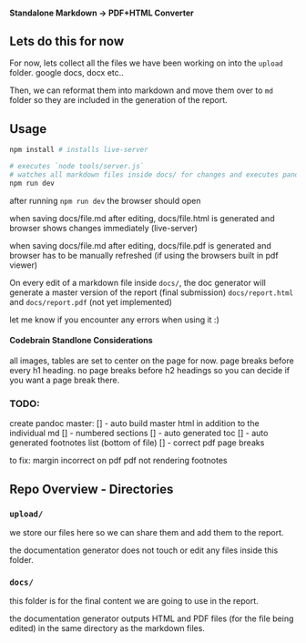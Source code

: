 #### Standalone Markdown -> PDF+HTML Converter

## Lets do this for now

For now, lets collect all the files we have been working on into the `upload` folder. google docs, docx etc..

Then, we can reformat them into markdown and move them over to `md` folder so they are included in the generation of the report.

## Usage

```bash
npm install # installs live-server

# executes `node tools/server.js`
# watches all markdown files inside docs/ for changes and executes pandoc if changed
npm run dev
```

after running `npm run dev` the browser should open

when saving docs/file.md after editing, docs/file.html is generated and browser shows changes immediately (live-server)

when saving docs/file.md after editing, docs/file.pdf is generated and browser has to be manually refreshed (if using the browsers built in pdf viewer)

On every edit of a markdown file inside `docs/`, the doc generator will generate a master version of the report (final submission) `docs/report.html` and `docs/report.pdf` (not yet implemented)

let me know if you encounter any errors when using it :)

#### Codebrain Standlone Considerations

all images, tables are set to center on the page for now.
page breaks before every h1 heading.
no page breaks before h2 headings so you can decide if you want a page break there.

### TODO:

create pandoc master:
[] - auto build master html in addition to the individual md
[] - numbered sections
[] - auto generated toc
[] - auto generated footnotes list (bottom of file)
[] - correct pdf page breaks

to fix:
margin incorrect on pdf
pdf not rendering footnotes

## Repo Overview - Directories

### `upload/`

we store our files here so we can share them and add them to the report.

the documentation generator does not touch or edit any files inside this folder.

### `docs/`

this folder is for the final content we are going to use in the report.

the documentation generator outputs HTML and PDF files (for the file being edited) in the same directory as the markdown files.
